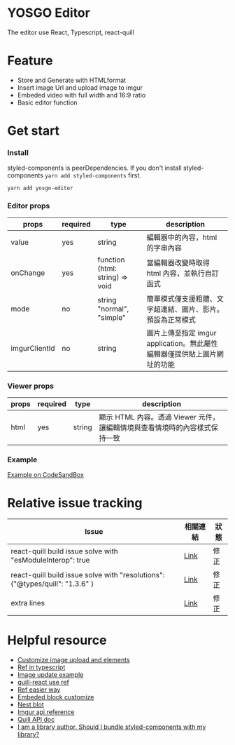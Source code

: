 # YOSGO Editor

The editor use React, Typescript, react-quill

# Feature

- Store and Generate with HTMLformat
- Insert image Url and upload image to imgur
- Embeded video with full width and 16:9 ratio
- Basic editor function

# Get start

### Install

styled-components is peerDependencies. If you don't install styled-components `yarn add styled-components` first.

```
yarn add yosgo-editor
```

### Editor props

| props         | required | type                            | description                                                              |
| ------------- | -------- | ------------------------------- | ------------------------------------------------------------------------ |
| value         | yes      | string                          | 編輯器中的內容，html 的字串內容                                          |
| onChange      | yes      | function (html: string) => void | 當編輯器改變時取得 html 內容，並執行自訂函式                             |
| mode          | no       | string "normal", "simple"       | 簡單模式僅支援粗體、文字超連結、圖片、影片。預設為正常模式               |
| imgurClientId | no       | string                          | 圖片上傳至指定 imgur application。無此屬性編輯器僅提供貼上圖片網址的功能 |

### Viewer props

| props | required | type   | description                                                                |
| ----- | -------- | ------ | -------------------------------------------------------------------------- |
| html  | yes      | string | 顯示 HTML 內容。透過 Viewer 元件，讓編輯情境與查看情境時的內容樣式保持一致 |

### Example

[Example on CodeSandBox](https://codesandbox.io/s/q783pw33qj?autoresize=1&hidenavigation=1)

# Relative issue tracking

| Issue                                                                        | 相關連結                                                    | 狀態 |
| ---------------------------------------------------------------------------- | ----------------------------------------------------------- | ---- |
| react-quill build issue solve with "esModuleInterop": true                   | [Link](https://github.com/quilljs/delta/issues/33)          | 修正 |
| react-quill build issue solve with "resolutions": {"@types/quill": "1.3.6" } | [Link](https://github.com/zenoamaro/react-quill/issues/415) | 修正 |
| extra lines                                                                  | [Link](https://github.com/zenoamaro/react-quill/issues/409) | 修正 |

# Helpful resource

- [Customize image upload and elements](https://github.com/zenoamaro/react-quill/issues/169)
- [Ref in typescript](https://stackoverflow.com/questions/33796267/how-to-use-refs-in-react-with-typescript)
- [Image update example](http://chenamin.com/2017/11/16/React-quill-%E5%88%9D%E4%BD%93%E9%AA%8C/)
- [quill-react use ref](https://github.com/zenoamaro/react-quill#methods)
- [Ref easier way](https://github.com/zenoamaro/react-quill/issues/410)
- [Embeded block customize](https://github.com/quilljs/quill/issues/2380)
- [Nest blot](https://github.com/quilljs/parchment/issues/30#issuecomment-341017210)
- [Imgur api reference](https://apidocs.imgur.com/)
- [Quill API doc](https://quilljs.com/docs/api/)
- [I am a library author. Should I bundle styled-components with my library?](https://www.styled-components.com/docs/faqs#i-am-a-library-author-should-i-bundle-styledcomponents-with-my-library)
